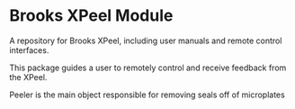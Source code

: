 # Brooks XPeel Module

A repository for Brooks XPeel, including user manuals and remote control interfaces.

This package guides a user to remotely control and receive feedback from the XPeel.

Peeler is the main object responsible for removing seals off of microplates
